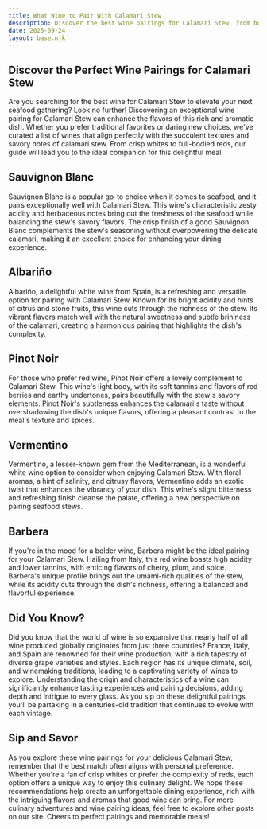 ```yaml
---
title: What Wine to Pair With Calamari Stew
description: Discover the best wine pairings for Calamari Stew, from bold reds to crisp whites.
date: 2025-09-24
layout: base.njk
---
```


## Discover the Perfect Wine Pairings for Calamari Stew

Are you searching for the best wine for Calamari Stew to elevate your next seafood gathering? Look no further! Discovering an exceptional wine pairing for Calamari Stew can enhance the flavors of this rich and aromatic dish. Whether you prefer traditional favorites or daring new choices, we've curated a list of wines that align perfectly with the succulent textures and savory notes of calamari stew. From crisp whites to full-bodied reds, our guide will lead you to the ideal companion for this delightful meal. 

## Sauvignon Blanc

Sauvignon Blanc is a popular go-to choice when it comes to seafood, and it pairs exceptionally well with Calamari Stew. This wine's characteristic zesty acidity and herbaceous notes bring out the freshness of the seafood while balancing the stew's savory flavors. The crisp finish of a good Sauvignon Blanc complements the stew's seasoning without overpowering the delicate calamari, making it an excellent choice for enhancing your dining experience.

## Albariño 

Albariño, a delightful white wine from Spain, is a refreshing and versatile option for pairing with Calamari Stew. Known for its bright acidity and hints of citrus and stone fruits, this wine cuts through the richness of the stew. Its vibrant flavors match well with the natural sweetness and subtle brininess of the calamari, creating a harmonious pairing that highlights the dish's complexity.

## Pinot Noir

For those who prefer red wine, Pinot Noir offers a lovely complement to Calamari Stew. This wine's light body, with its soft tannins and flavors of red berries and earthy undertones, pairs beautifully with the stew's savory elements. Pinot Noir's subtleness enhances the calamari's taste without overshadowing the dish's unique flavors, offering a pleasant contrast to the meal's texture and spices.

## Vermentino

Vermentino, a lesser-known gem from the Mediterranean, is a wonderful white wine option to consider when enjoying Calamari Stew. With floral aromas, a hint of salinity, and citrusy flavors, Vermentino adds an exotic twist that enhances the vibrancy of your dish. This wine's slight bitterness and refreshing finish cleanse the palate, offering a new perspective on pairing seafood stews.

## Barbera

If you're in the mood for a bolder wine, Barbera might be the ideal pairing for your Calamari Stew. Hailing from Italy, this red wine boasts high acidity and lower tannins, with enticing flavors of cherry, plum, and spice. Barbera's unique profile brings out the umami-rich qualities of the stew, while its acidity cuts through the dish's richness, offering a balanced and flavorful experience.

## Did You Know?

Did you know that the world of wine is so expansive that nearly half of all wine produced globally originates from just three countries? France, Italy, and Spain are renowned for their wine production, with a rich tapestry of diverse grape varieties and styles. Each region has its unique climate, soil, and winemaking traditions, leading to a captivating variety of wines to explore. Understanding the origin and characteristics of a wine can significantly enhance tasting experiences and pairing decisions, adding depth and intrigue to every glass. As you sip on these delightful pairings, you'll be partaking in a centuries-old tradition that continues to evolve with each vintage.

## Sip and Savor

As you explore these wine pairings for your delicious Calamari Stew, remember that the best match often aligns with personal preference. Whether you're a fan of crisp whites or prefer the complexity of reds, each option offers a unique way to enjoy this culinary delight. We hope these recommendations help create an unforgettable dining experience, rich with the intriguing flavors and aromas that good wine can bring. For more culinary adventures and wine pairing ideas, feel free to explore other posts on our site. Cheers to perfect pairings and memorable meals!